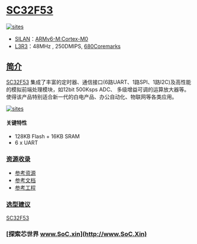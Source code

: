 ﻿# [SC32F53](https://github.com/SoCXin/SC32F53)

[![sites](http://182.61.61.133/link/resources/SoC.png)](http://www.SoC.Xin)

* [SILAN](http://www.silan.com.cn/)：[ARMv6-M:Cortex-M0](https://github.com/SoCXin/Cortex)
* [L3R3](https://github.com/SoCXin/Level)：48MHz , 250DMIPS, [680Coremarks](https://www.eembc.org/coremark/scores.php)

## [简介](https://github.com/SoCXin/SC32F53/wiki)

[SC32F53](http://www.silan.com.cn/product/details/2104.html) 集成了丰富的定时器、通信接口(6路UART、1路SPI、1路I2C)及高性能的模拟前端处理模块，如12bit 500Ksps ADC、 多级增益可调的运算放大器等。使得该产品特别适合新一代的白电产品、办公自动化、物联网等各类应用。

[![sites](docs/SC32F53.png)](http://www.silan.com.cn/product/details/2104.html)

#### 关键特性

* 128KB Flash + 16KB SRAM
* 6 x UART


### [资源收录](https://github.com/SoCXin)

* [参考资源](src/)
* [参考文档](docs/)
* [参考工程](project/)

### [选型建议](https://github.com/SoCXin/SC32F53)

[SC32F53](https://github.com/SoCXin/SC32F53)


### [探索芯世界 www.SoC.xin](http://www.SoC.Xin)
